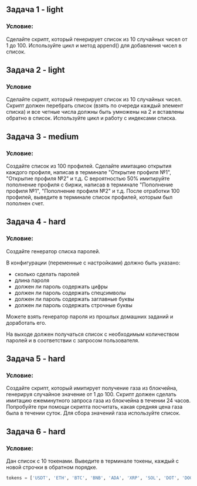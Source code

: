 ## Задача 1 - light
### Условие:
Сделайте скрипт, который генерирует список из 10 случайных чисел от 1 до 100.
Используйте цикл и метод append() для добавления чисел в список.

## Задача 2 - light
### Условие
Сделайте скрипт, который генерирует список из 10 случайных чисел.
Скрипт должен перебрать список (взять по очереди каждый элемент списка) и все четные числа должны быть умножены на 2 и вставлены обратно в список.
Используйте цикл и работу с индексами списка.


## Задача 3 - medium
### Условие:
Создайте список из 100 профилей.
Сделайте имитацию открытия каждого профиля, написав в терминале "Открытие профиля №1", "Открытие профиля №2" и т.д.
С вероятностью 50% имитируйте пополнение профиля с биржи, написав в терминале "Пополнение профиля №1", "Пополнение профиля №2" и т.д.
После отработки 100 профилей, выведите в терминале список профилей, которым был пополнен счет.

## Задача 4 - hard
### Условие:
Создайте генератор списка паролей. 

В конфигурации (переменные с настройками) должно быть указано:
- сколько сделать паролей
- длина пароля
- должен ли пароль содержать цифры
- должен ли пароль содержать спецсимволы
- должен ли пароль содержать заглавные буквы
- должен ли пароль содержать строчные буквы

Можете взять генератор пароля из прошлых домашних заданий и доработать его.

На выходе должен получаться список с необходимым количеством паролей и в соответствии с запросом пользователя.

## Задача 5 - hard
### Условие:
Создайте скрипт, который имитирует получение газа из блокчейна, генерируя случайное значение от 1 до 100.
Скрипт должен сделать имитацию ежеминутного запроса газа из блокчейна в течении 24 часов.
Попробуйте при помощи скрипта посчитать, какая средняя цена газа была в течении суток.
Для сбора значений газа используйте список.

## Задача 6 - hard
### Условие:
Дан список с 10 токенами.
Выведите в терминале токены, каждый с новой строчки в обратном порядке.
```python
tokens = ['USDT', 'ETH', 'BTC', 'BNB', 'ADA', 'XRP', 'SOL', 'DOT', 'DOGE', 'LTC'] 
```
